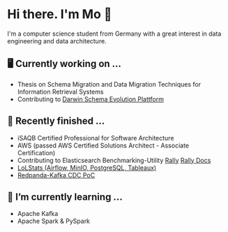 # Hi there. I'm Mo 👋
I'm a computer science student from Germany with a great interest in data engineering and data architecture.

## 🖥️ Currently working on ...
  * Thesis on Schema Migration and Data Migration Techniques for Information Retrieval Systems
  * Contributing to [Darwin Schema Evolution Plattform](https://ceur-ws.org/Vol-3135/dataplat_short3.pdf)
## 🚀 Recently finished ...
  * iSAQB Certified Professional for Software Architecture
  * AWS (passed AWS Certified Solutions Architect - Associate Certification)
  * Contributing to Elasticsearch Benchmarking-Utility [Rally](https://github.com/elastic/rally) [Rally Docs](https://esrally.readthedocs.io/en/stable/)
  * [LoLStats (Airflow, MinIO, PostgreSQL, Tableaux)](https://github.com/MoBoo/LoLStats)
  * [Redpanda-Kafka CDC PoC](https://github.com/MoBoo/Kafka-RedPanda-Streams-Demo)
## 🌱 I’m currently learning ...
  * Apache Kafka
  * Apache Spark & PySpark
